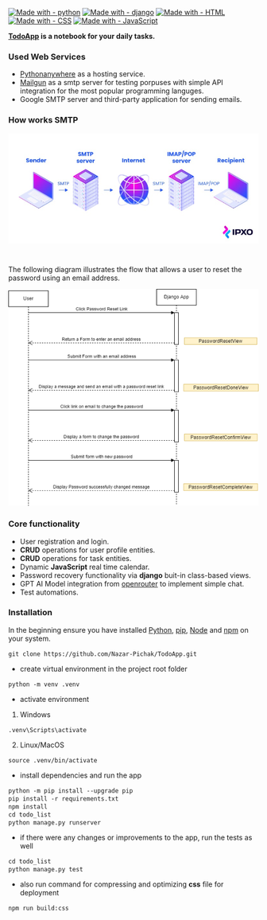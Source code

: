 [![Made with - python](https://img.shields.io/static/v1?label=Made+with&message=python&color=darkgreen&logo=python&logoColor=green)](https://www.python.org/)
[![Made with - django](https://img.shields.io/badge/Made_with-django-2ea44f?logo=django&logoColor=green)](https://www.djangoproject.com/start/)
[![Made with - HTML](https://img.shields.io/static/v1?label=Made+with&message=HTML&color=orange&logo=html5&logoColor=orange)](https://developer.mozilla.org/en-US/docs/Web/HTML)
[![Made with - CSS](https://img.shields.io/static/v1?label=Made+with&message=CSS&color=blue&logo=CSS3&logoColor=blue)](https://developer.mozilla.org/en-US/docs/Web/CSS)
[![Made with - JavaScript](https://img.shields.io/static/v1?label=Made+with&message=JavaScript&color=yellow&logo=javascript&logoColor=yellow)](https://developer.mozilla.org/en-US/docs/Web/JavaScript)

**[TodoApp](http://todoapp-nazar2022.pythonanywhere.com/) is a notebook for your daily tasks.**

### Used Web Services 

- [Pythonanywhere](https://www.pythonanywhere.com/) as a hosting service.
- [Mailgun](https://www.mailgun.com/) as a smtp server for testing porpuses with simple API integration for the most popular programming languges.
- Google SMTP server and third-party application for sending emails.

### How works SMTP

<img src="./todo_list/static/images/How-a-mail-server-works.jpg">

#

The following diagram illustrates the flow that allows a user to reset the password using an email address.

<img src="./todo_list/static/images/Django-Password-Reset.png">

### Core functionality
- User registration and login.
- **CRUD** operations for user profile entities.
- **CRUD** operations for task entities.
- Dynamic **JavaScript** real time calendar.
- Password recovery functionality via **django** buit-in class-based views.
- GPT AI Model integration from [openrouter](https://openrouter.ai/) to implement simple chat. 
- Test automations.



### Installation
In the beginning ensure you have installed [Python](https://www.python.org/downloads/), [pip](https://pip.pypa.io/en/stable/installation/), [Node](https://nodejs.org/en) and [npm](https://www.npmjs.com/)  on your system.

```
git clone https://github.com/Nazar-Pichak/TodoApp.git
```

- create virtual environment in the project root folder

```
python -m venv .venv
```
- activate environment

1. Windows
```
.venv\Scripts\activate
```

2. Linux/MacOS

```
source .venv/bin/activate
```

- install dependencies and run the app

```
python -m pip install --upgrade pip
pip install -r requirements.txt
npm install
cd todo_list
python manage.py runserver
```

- if there were any changes or improvements to the app, run the tests as well

```
cd todo_list
python manage.py test
```

- also run command for compressing and optimizing **css** file for deployment

```
npm run build:css
```

